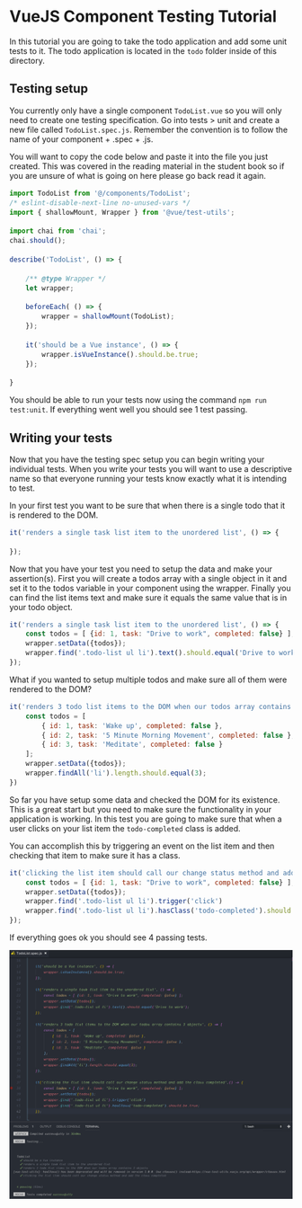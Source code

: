 # VueJS Component Testing Tutorial

In this tutorial you are going to take the todo application and add some unit tests to it. The todo application is located in the `todo` folder inside of this directory. 

## Testing setup

You currently only have a single component `TodoList.vue` so you will only need to create one testing specification. Go into tests > unit and create a new file called `TodoList.spec.js`. Remember the convention is to follow the name of your component + .spec + .js. 

You will want to copy the code below and paste it into the file you just created. This was covered in the reading material in the student book so if you are unsure of what is going on here please go back read it again. 

```javascript
import TodoList from '@/components/TodoList';
/* eslint-disable-next-line no-unused-vars */
import { shallowMount, Wrapper } from '@vue/test-utils';

import chai from 'chai';
chai.should();

describe('TodoList', () => {

    /** @type Wrapper */
    let wrapper;

    beforeEach( () => {
        wrapper = shallowMount(TodoList);
    });

    it('should be a Vue instance', () => {
        wrapper.isVueInstance().should.be.true;
    });

}
```

You should be able to run your tests now using the command `npm run test:unit`. If everything went well you should see 1 test passing. 

## Writing your tests

Now that you have the testing spec setup you can begin writing your individual tests. When you write your tests you will want to use a descriptive name so that everyone running your tests know exactly what it is intending to test.

In your first test you want to be sure that when there is a single todo that it is rendered to the DOM. 

```javascript
it('renders a single task list item to the unordered list', () => {

});
```

Now that you have your test you need to setup the data and make your assertion(s). First you will create a todos array with a single object in it and set it to the todos variable in your component using the wrapper. Finally you can find the list items text and make sure it equals the same value that is in your todo object. 

```javascript
it('renders a single task list item to the unordered list', () => {
    const todos = [ {id: 1, task: "Drive to work", completed: false} ];
    wrapper.setData({todos});
    wrapper.find('.todo-list ul li').text().should.equal('Drive to work');
});
```

What if you wanted to setup multiple todos and make sure all of them were rendered to the DOM? 

```javascript
it('renders 3 todo list items to the DOM when our todos array contains 3 objects', () => {
    const todos = [
        { id: 1, task: 'Wake up', completed: false },
        { id: 2, task: '5 Minute Morning Movement', completed: false },
        { id: 3, task: 'Meditate', completed: false }
    ];
    wrapper.setData({todos});
    wrapper.findAll('li').length.should.equal(3);
})
```

So far you have setup some data and checked the DOM for its existence. This is a great start but you need to make sure the functionality in your application is working. In this test you are going to make sure that when a user clicks on your list item the `todo-completed` class is added. 

You can accomplish this by triggering an event on the list item and then checking that item to make sure it has a class.

```javascript
it('clicking the list item should call our change status method and add the class completed',() => {
    const todos = [ {id: 1, task: "Drive to work", completed: false} ];
    wrapper.setData({todos});
    wrapper.find('.todo-list ul li').trigger('click')
    wrapper.find('.todo-list ul li').hasClass('todo-completed').should.be.true;
});
```

If everything goes ok you should see 4 passing tests. 

![Vue Component Testing](img/all-tests-passed.png)